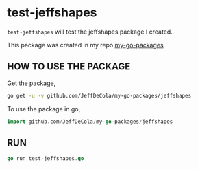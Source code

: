 # test-jeffshapes

`test-jeffshapes` will test the jeffshapes package I created.

This package was created in my repo
 [my-go-packages](https://github.com/JeffDeCola/my-go-packages)

## HOW TO USE THE PACKAGE

Get the package,

```bash
go get -u -v github.com/JeffDeCola/my-go-packages/jeffshapes
```

To use the package in go,

```go
import github.com/JeffDeCola/my-go-packages/jeffshapes
```

## RUN

```go
go run test-jeffshapes.go
```
